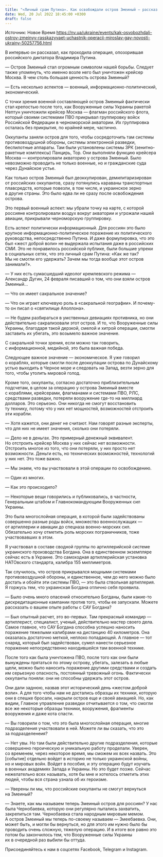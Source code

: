 ```yaml
---
title: "«Личный срам Путина». Как освобождали остров Змеиный — рассказ участника «дерзкой, смелой и хитрой» операции Мирослава Гая"
date: Wed, 20 Jul 2022 18:45:00 +0300
draft: false
---
```

Источник: Новое Время https://nv.ua/ukraine/events/kak-osvobozhdali-ostrov-zmeinyy-rasskazyvaet-uchastnik-operacii-miroslav-gay-novosti-ukrainy-50257756.html


В интервью он рассказал, как проходила операция, опозорившая российского диктатора Владимира Путина.

— Остров Змеиный стал огромным символом нашей борьбы. Следует также упомянуть, что именно возле него был уничтожен крейсер Москва. В чем столь большая ценность острова Змеиный?

— Есть несколько аспектов — военный, информационно-политический, экономический.

С точки зрения военной составляющей остров Змеиный фактически стал крепостью после того, как Вооруженные силы Украины ракетой Нептун уничтожили крейсер Москва — флагман российского флота, который своими системами ПВО прикрывал группировку войск Российской Федерации в черноморской акватории. Их группировка осталась без прикрытия, по крайней мере, частично.

Оккупанты заняли остров для того, чтобы сосредоточить там системы противовоздушной обороны, системы электронной разведки, беспилотные аппараты. Там были установлены системы ЗРК (зенитно-ракетные комплексы) Панцирь, Тор. Они выполняли функцию крейсера Москва — контролировали акваторию у острова Змеиный. Было невозможно проводить не только военные, но и гражданские суда через Дунайское устье.

Как только остров Змеиный был деоккупирован, демилитаризирован от российских оккупантов, сразу потянулись караваны транспортных плавсредств, которые повезли, в том числе, и украинское зерно в другие страны. Это было едва ли не сразу после освобождения острова.

Это первый военный аспект: мы убрали точку на карте, с которой россияне контролировали воздух вокруг акватории и угрожали нашей авиации, прикрывали черноморскую группировку.

Есть аспект политически информационный. Для россиян это было крупное информационно-политическое поражение их политического руководства, непосредственно Путина. И даже формулировка, что это был «жест доброй воли» не выдержала испытания даже в российских СМИ. Это не понравилось российской публике, были большие упреки в социальных сетях, что это личный срам Путина: «Как же так? Мы не смогли его удержать? Зачем мы тогда вообще этот остров занимали?».

— У них есть сумасшедший идеолог кремлевского режима — Александр Дугин, 24 февраля писавший о том, что они взяли остров Змеиный…

— Что он имеет сакральное значение?

— Что он играет ключевую роль в «сакральной географии». И почему-то он писал о «святилище Аполлона».

— Не будем разбираться в умственных девиациях противника, но они действительно сакрализовали этот остров. И то, что Вооруженные силы Украины, благодаря такой дерзкой, смелой и хитрой операции, смогли заставить их убегать, это возымело важное значение.

С сакральной точки зрения, если можно так говорить, с информационной, медийной, это была важная победа.

Следующее важное значение — экономическое. Я уже говорил о кораблях, которые смогли после деоккупации острова по Дунайскому устью выходить в Черное море и следовать на Запад, везти зерно для того, чтобы утолить мировой голод.

Кроме того, оккупанты, согласно достаточно приблизительным подсчетам, в целом за операцию у острова Змеиный вместе с кораблями, крейсерами, флагманами и системами ПВО, РЛС, средствами разведки, потеряли вооружение где-то на миллиард долларов. Это серьезно. Они никогда не смогут восстановить ту технику, потому что у них нет мощностей, возможностей отстроить эти корабли.

— Хотя кажется, они денег не считают. Нам говорят разные эксперты, что для них не имеет значения, сколько они потеряли.

— Дело не в деньгах. Это примерный денежный эквивалент. Но отстроить крейсер Москва у них сейчас нет возможности. Отстроить многое из того, что они потеряли, у них просто нет возможности. Деньги есть, но технических возможностей, технологий у них нет. Это тоже важно.

— Мы знаем, что вы участвовали в этой операции по освобождению.

— Один из многих.

— Как это происходило?

— Некоторые вещи говорились и публиковались, в частности, Генеральным штабом и Главнокомандующим Вооруженных сил Украины.

Это была многослойная операция, в которой были задействованы совершенно разные роды войск, множество военнослужащих — от артиллерии и авиации до спецназа военно-морских сил. Обязательно хочу отметить роль морских пограничников, тоже участвовавших в этом.

Я участвовал в составе сводной группы по артиллерийской системе украинского производства Богдана. Она в единственном экземпляре сейчас есть в Украине. Это самоходная артиллерийская установка НАТОвского стандарта, калибра 155 миллиметров.

Так случилось, что остров прикрывался мощными системами противовоздушной обороны, и единственное, чем до него можно было достать и обойти эти системы ПВО, — это была ствольная артиллерия. Я горжусь тем, что украинская Богдана отлично себя проявила.

— Было очень много опасений относительно Богданы, были какие-то дискредитационные кампании против того, чтобы ее запускали. Можете рассказать о вашем опыте работы с САУ Богдана?

— Был опытный расчет, это во-первых. Там прекрасный командир — артиллерист, специалист, ученый, действительно мастер своего дела. Самое главное, что САУ Богдана способна успешно наносить поражение тяжелыми калибрами на дистанцию 40 километров. Она оказалась достаточно меткой, неплохо попадающей. А главное — тот снаряд, который был задействован, сумел нанести серьезное поражение непосредственно находившейся там военной технике.

После того как была уничтожена ПВО, после того как они были вынуждены прятаться по этому острову, убегать, залезать в любые щели, можно было наносить поражение другими средствами и создать им серьезную опасность, постоянный тревожный огонь. Фактически оккупанты поняли: они не способны удержать этот остров.

Они дали заднюю, назвав этот исторический день «жестом доброй воли». А для того чтобы нам не достались образцы их техники, которую они в спешке бросали, накрыли остров еще и своей авиацией. Но, как видим, Главное управление разведки отчитывается о том, что смогли все же некоторые образцы техники, вооружения, фрагменты вооружения и даже кота спасти.

— Вы говорили о том, что это была многослойная операция, многие подразделения участвовали в ней. Можете ли вы сказать, что это за подразделенеия?

— Нет увы. Но там были действительно другие подразделения, которые совершенно героическую и уникальную работу проделали. Уверен, со временем, через некоторое время, мы сможем их всех назвать. Это [событие] отдельно войдет в историю не только украинской войны, но и мировых войн. Войдет в пособия, и эту операцию будут изучать в военных академиях Запада и Украины. Но это будет позже. Сейчас нежелательно всех называть, хотя бы мне и хотелось отметить этих людей, чтобы вся страна узнала об их героизме.

— Уверены ли мы, что российские оккупанты не смогут вернуться на Змеиный?

— Знаете, как мы называем теперь Змеиный остров для россиян? У нас была Чернобаевка, которую они регулярно пытались захватить, закрепиться там. Чернобаевка стала народным мировым мемом. А остров Змеиный мы теперь по-своему называем — Змеебаевка. Они, может быть, и могли бы вернуться, но для этого им нужно было бы проводить очень сложную, тяжелую операцию. И в итоге все равно это потом бы закончилось тем, что Вооруженные силы Украины их в очередной раз выбили бы оттуда.

Присоединяйтесь к нам в соцсетях Facebook, Telegram и Instagram.
